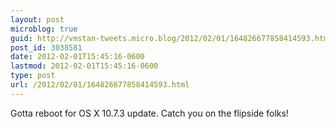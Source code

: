 ```yaml
---
layout: post
microblog: true
guid: http://vmstan-tweets.micro.blog/2012/02/01/164826677858414593.html
post_id: 3038581
date: 2012-02-01T15:45:16-0600
lastmod: 2012-02-01T15:45:16-0600
type: post
url: /2012/02/01/164826677858414593.html
---
```

Gotta reboot for OS X 10.7.3 update. Catch you on the flipside folks!
